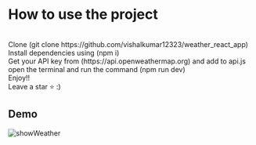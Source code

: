 <h1>How to use the project </h1>  <br/>
Clone (git clone https://github.com/vishalkumar12323/weather_react_app) <br/>
Install dependencies using (npm i) <br/>
Get your API key from (https://api.openweathermap.org) and add to api.js <br/>
open the terminal and run the command (npm run dev) <br/>
Enjoy!! <br/>
Leave a star ⭐ :)

<h2>Demo</h2>

![showWeather](https://github.com/vishalkumar12323/weather_react_app/assets/137691442/5bcf1e01-5b8f-4c11-9db6-e6fdce45d4aa)
